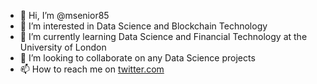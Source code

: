 - 👋 Hi, I’m @msenior85
- 👀 I’m interested in Data Science and Blockchain Technology
- 🌱 I’m currently learning Data Science and Financial Technology at the University of London
- 💞️ I’m looking to collaborate on any Data Science projects
- 📫 How to reach me on [twitter.com](https://twitter.com/msenior_ "https://twitter.com/msenior_")

<!---
msenior85/msenior85 is a ✨ special ✨ repository because its `README.md` (this file) appears on your GitHub profile.
You can click the Preview link to take a look at your changes.
--->
